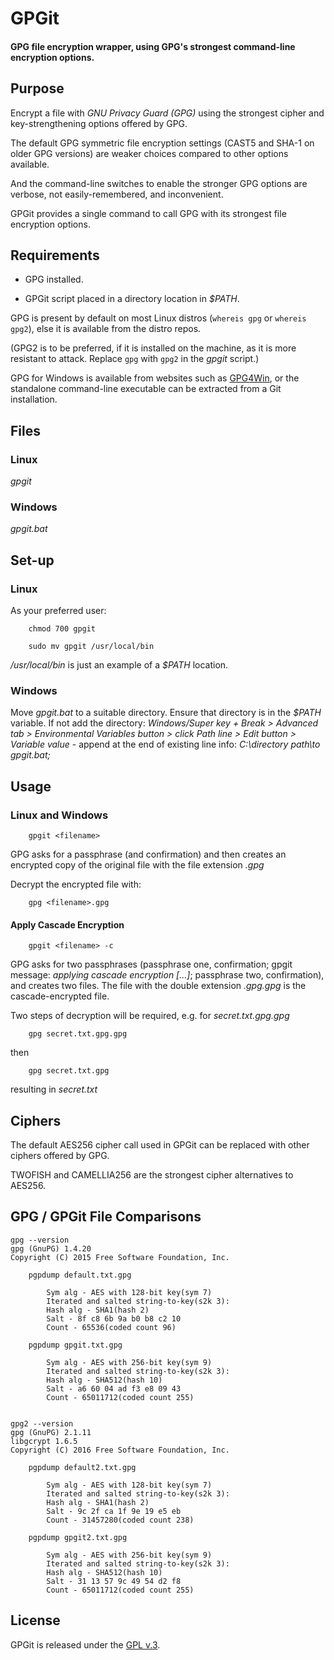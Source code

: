 
# GPGit

#### GPG file encryption wrapper, using GPG's strongest command-line encryption options.


## Purpose

Encrypt a file with *GNU Privacy Guard (GPG)* using the strongest cipher and key-strengthening options offered by GPG.

The default GPG symmetric file encryption settings (CAST5 and SHA-1 on older GPG versions) are weaker choices compared to other options available.

And the command-line switches to enable the stronger GPG options are verbose, not easily-remembered, and inconvenient.

GPGit provides a single command to call GPG with its strongest file encryption options.


## Requirements

+ GPG installed.

+ GPGit script placed in a directory location in *$PATH*.

GPG is present by default on most Linux distros (`whereis gpg` or `whereis gpg2`), else it is available from the distro repos.

(GPG2 is to be preferred, if it is installed on the machine, as it is more resistant to attack. Replace `gpg` with `gpg2` in the *gpgit* script.)

GPG for Windows is available from websites such as [GPG4Win](https://www.gpg4win.org/), or the standalone command-line executable can be extracted from a Git installation.


## Files

### Linux

*gpgit*

### Windows

*gpgit.bat*


## Set-up

### Linux

As your preferred user:

        chmod 700 gpgit

        sudo mv gpgit /usr/local/bin

*/usr/local/bin* is just an example of a *$PATH* location.

### Windows

Move *gpgit.bat* to a suitable directory. Ensure that directory is in the *$PATH* variable. If not add the directory: *Windows/Super key + Break > Advanced tab > Environmental Variables button > click Path line > Edit button > Variable value* - append at the end of existing line info: *C:\directory path\to gpgit.bat\;*


## Usage

### Linux and Windows

        gpgit <filename>

GPG asks for a passphrase (and confirmation) and then creates an encrypted copy of the original file with the file extension *.gpg*

Decrypt the encrypted file with:

        gpg <filename>.gpg

#### Apply Cascade Encryption

        gpgit <filename> -c

GPG asks for two passphrases (passphrase one, confirmation; gpgit message: *applying cascade encryption [...]*; passphrase two, confirmation), and creates two files. The file with the double extension *.gpg.gpg* is the cascade-encrypted file.

Two steps of decryption will be required, e.g. for *secret.txt.gpg.gpg*

        gpg secret.txt.gpg.gpg
then

        gpg secret.txt.gpg

resulting in *secret.txt*


## Ciphers

The default AES256 cipher call used in GPGit can be replaced with other ciphers offered by GPG.

TWOFISH and CAMELLIA256 are the strongest cipher alternatives to AES256.


## GPG / GPGit File Comparisons

    gpg --version
    gpg (GnuPG) 1.4.20
    Copyright (C) 2015 Free Software Foundation, Inc.

        pgpdump default.txt.gpg

            Sym alg - AES with 128-bit key(sym 7)
            Iterated and salted string-to-key(s2k 3):
            Hash alg - SHA1(hash 2)
            Salt - 8f c8 6b 9a b0 b8 c2 10
            Count - 65536(coded count 96)

        pgpdump gpgit.txt.gpg

            Sym alg - AES with 256-bit key(sym 9)
            Iterated and salted string-to-key(s2k 3):
            Hash alg - SHA512(hash 10)
            Salt - a6 60 04 ad f3 e8 09 43
            Count - 65011712(coded count 255)


    gpg2 --version
    gpg (GnuPG) 2.1.11
    libgcrypt 1.6.5
    Copyright (C) 2016 Free Software Foundation, Inc.

        pgpdump default2.txt.gpg

            Sym alg - AES with 128-bit key(sym 7)
            Iterated and salted string-to-key(s2k 3):
            Hash alg - SHA1(hash 2)
            Salt - 9c 2f ca 1f 9e 19 e5 eb
            Count - 31457280(coded count 238)

        pgpdump gpgit2.txt.gpg

            Sym alg - AES with 256-bit key(sym 9)
            Iterated and salted string-to-key(s2k 3):
            Hash alg - SHA512(hash 10)
            Salt - 31 13 57 9c 49 54 d2 f8
            Count - 65011712(coded count 255)


## License

GPGit is released under the [GPL v.3](https://www.gnu.org/licenses/gpl-3.0.html).
